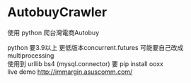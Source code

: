 # AutobuyCrawler
使用 python 爬台灣電商Autobuy

python 要3.9以上 更低版本concurrent.futures 可能要自己改成 multiprocessing <br>
使用到 urllib bs4 (mysql.connector) 要 pip install ooxx <br>
live demo http://immargin.asuscomm.com/ <br>
